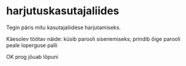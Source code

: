 # harjutuskasutajaliides
Tegin päris mitu kasutajaliidese harjutamiseks.

Käesolev töötav näide:
küsib parooli sisenemiseks; prindib õige parooli peale loperguse palli

OK prog jõuab lõpuni
